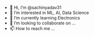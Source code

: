 - 👋 Hi, I’m @sachinyadav31
- 👀 I’m interested in ML, AI, Data Science
- 🌱 I’m currently learning Electronics 
- 💞️ I’m looking to collaborate on ...
- 📫 How to reach me ...

<!---
sachinyadav31/sachinyadav31 is a ✨ special ✨ repository because its `README.md` (this file) appears on your GitHub profile.
You can click the Preview link to take a look at your changes.
--->
